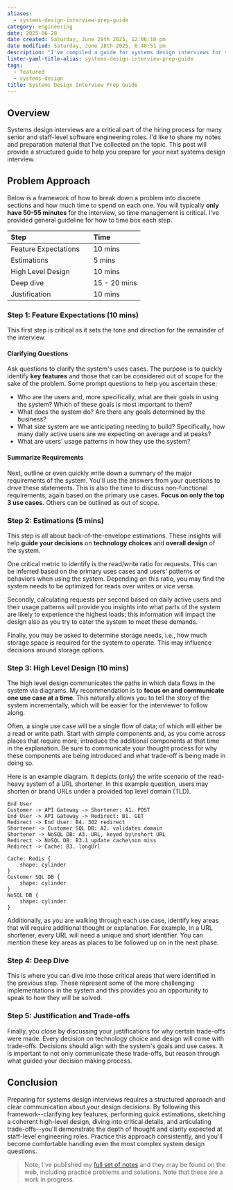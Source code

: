 ```yaml
---
aliases:
  - systems-design-interview-prep-guide
category: engineering
date: 2025-06-28
date created: Saturday, June 28th 2025, 12:06:10 pm
date modified: Saturday, June 28th 2025, 6:48:51 pm
description: "I've compiled a guide for systems design interviews for senior and staff-level engineers."
linter-yaml-title-alias: systems-design-interview-prep-guide
tags:
  - featured
  - systems-design
title: Systems Design Interview Prep Guide
---
```


## Overview

Systems design interviews are a critical part of the hiring process for many senior and staff-level software engineering roles. I'd like to share my notes and preparation material that I've collected on the topic. This post will provide a structured guide to help you prepare for your next systems design interview.

## Problem Approach

Below is a framework of how to break down a problem into discrete sections and how much time to spend on each one. You will typically **only have 50-55 minutes** for the interview, so time management is critical. I've provided general guideline for how to time box each step.

| Step                       | Time         |
|:------------------------- |:----------- |
| Feature Expectations       | 10 mins      |
| Estimations                | 5 mins       |
| High Level Design          | 10 mins      |
| Deep dive                  | 15 - 20 mins |
| Justification              | 10 mins      |

### Step 1: Feature Expectations (10 mins)

This first step is critical as it sets the tone and direction for the remainder of the interview.

#### Clarifying Questions

Ask questions to clarify the system's uses cases. The purpose is to quickly identify **key features** and those that can be considered out of scope for the sake of the problem. Some prompt questions to help you ascertain these:

- Who are the users and, more specifically, what are their goals in using the system? Which of these goals is most important to them?
- What does the system do? Are there any goals determined by the business?
- What size system are we anticipating needing to build? Specifically, how many daily active users are we expecting on average and at peaks?
- What are users' usage patterns in how they use the system?

#### Summarize Requirements

Next, outline or even quickly write down a summary of the major requirements of the system. You'll use the answers from your questions to drive these statements. This is also the time to discuss non-functional requirements; again based on the primary use cases. **Focus on only the top 3 use cases.** Others can be outlined as out of scope.

### Step 2: Estimations (5 mins)

This step is all about back-of-the-envelope estimations. These insights will help **guide your decisions** on **technology choices** and **overall design** of the system.

One critical metric to identify is the read/write ratio for requests. This can be inferred based on the primary uses cases and users' patterns or behaviors when using the system. Depending on this ratio, you may find the system needs to be optimized for reads over writes or vice versa.

Secondly, calculating requests per second based on daily active users and their usage patterns will provide you insights into what parts of the system are likely to experience the highest loads; this information will impact the design also as you try to cater the system to meet these demands.

Finally, you may be asked to determine storage needs, i.e., how much storage space is required for the system to operate. This may influence decisions around storage options.

### Step 3: High Level Design (10 mins)

The high level design communicates the paths in which data flows in the system via diagrams. My recommendation is to **focus on and communicate one use case at a time**. This naturally allows you to tell the story of the system incrementally, which will be easier for the interviewer to follow along.

Often, a single use case will be a single flow of data; of which will either be a read or write path. Start with simple components and, as you come across places that require more, introduce the additional components at that time in the explanation. Be sure to communicate your thought process for why these components are being introduced and what trade-off is being made in doing so.

Here is an example diagram. It depicts (only) the write scenario of the read-heavy system of a URL shortener. In this example question, users may shorten or brand URLs under a provided top level domain (TLD).

```d2
End User
Customer -> API Gateway -> Shortener: A1. POST
End User -> API Gateway -> Redirect: B1. GET
Redirect -> End User: B4. 302 redirect
Shortener -> Customer SQL DB: A2. validates domain
Shortener -> NoSQL DB: A3. URL, keyed by\nshort URL
Redirect -> NoSQL DB: B3.1 update cache\non miss
Redirect -> Cache: B3. longUrl

Cache: Redis {
	shape: cylinder
}
Customer SQL DB {
	shape: cylinder
}
NoSQL DB {
	shape: cylinder
}
```

Additionally, as you are walking through each use case, identify key areas that will require additional thought or explanation. For example, in a URL shortener, every URL will need a unique and short identifier. You can mention these key areas as places to be followed up on in the next phase.

### Step 4: Deep Dive

This is where you can dive into those critical areas that were identified in the previous step. These represent some of the more challenging implementations in the system and this provides you an opportunity to speak to how they will be solved.

### Step 5: Justification and Trade-offs

Finally, you close by discussing your justifications for why certain trade-offs were made. Every decision on technology choice and design will come with trade-offs. Decisions should align with the system's goals and use cases. It is important to not only communicate these trade-offs, but reason through what guided your decision making process.

## Conclusion

Preparing for systems design interviews requires a structured approach and clear communication about your design decisions. By following this framework--clarifying key features, performing quick estimations, sketching a coherent high-level design, diving into critical details, and articulating trade-offs--you'll demonstrate the depth of thought and clarity expected at staff-level engineering roles. Practice this approach consistently, and you'll become comfortable handling even the most complex system design questions.

> Note, I've published my [full set of notes](ttps://andrew-codes/github.io/interview-prep) and they may be found on the web, including practice problems and solutions. Note that these are a work in progress.
